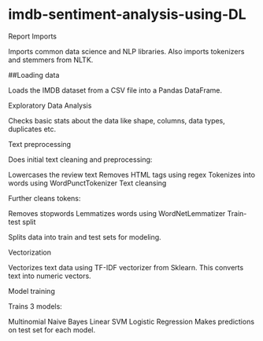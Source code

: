 # imdb-sentiment-analysis-using-DL

Report
Imports

Imports common data science and NLP libraries. Also imports tokenizers and stemmers from NLTK.

##Loading data

Loads the IMDB dataset from a CSV file into a Pandas DataFrame.

Exploratory Data Analysis

Checks basic stats about the data like shape, columns, data types, duplicates etc.

Text preprocessing

Does initial text cleaning and preprocessing:

Lowercases the review text
Removes HTML tags using regex
Tokenizes into words using WordPunctTokenizer
Text cleansing

Further cleans tokens:

Removes stopwords
Lemmatizes words using WordNetLemmatizer
Train-test split

Splits data into train and test sets for modeling.

Vectorization

Vectorizes text data using TF-IDF vectorizer from Sklearn. This converts text into numeric vectors.

Model training

Trains 3 models:

Multinomial Naive Bayes
Linear SVM
Logistic Regression
Makes predictions on test set for each model.
